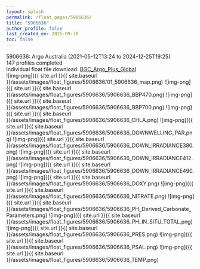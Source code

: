 ```yaml
---
layout: splash
permalink: /float_pages/5906636/
title: "5906636"
author_profile: false
last_created_on: 2025-09-30
toc: false
---
```

 
5906636: Argo Australia (2021-05-12T13:24 to 2024-12-25T19:25)\
147 profiles completed\
Individual float file download: [BGC_Argo_Plus_Global](https://ftp.soest.hawaii.edu/bgc_argo_plus/Individual_Floats/outliers_removed/5906636_Sprof_processed.nc)\
![img-png]({{ site.url }}{{ site.baseurl }}/assets/images/float_figures/5906636/01_5906636_map.png)
![img-png]({{ site.url }}{{ site.baseurl }}/assets/images/float_figures/5906636/5906636_BBP470.png)
![img-png]({{ site.url }}{{ site.baseurl }}/assets/images/float_figures/5906636/5906636_BBP700.png)
![img-png]({{ site.url }}{{ site.baseurl }}/assets/images/float_figures/5906636/5906636_CHLA.png)
![img-png]({{ site.url }}{{ site.baseurl }}/assets/images/float_figures/5906636/5906636_DOWNWELLING_PAR.png)
![img-png]({{ site.url }}{{ site.baseurl }}/assets/images/float_figures/5906636/5906636_DOWN_IRRADIANCE380.png)
![img-png]({{ site.url }}{{ site.baseurl }}/assets/images/float_figures/5906636/5906636_DOWN_IRRADIANCE412.png)
![img-png]({{ site.url }}{{ site.baseurl }}/assets/images/float_figures/5906636/5906636_DOWN_IRRADIANCE490.png)
![img-png]({{ site.url }}{{ site.baseurl }}/assets/images/float_figures/5906636/5906636_DOXY.png)
![img-png]({{ site.url }}{{ site.baseurl }}/assets/images/float_figures/5906636/5906636_NITRATE.png)
![img-png]({{ site.url }}{{ site.baseurl }}/assets/images/float_figures/5906636/5906636_PH_Derived_Carbonate_Parameters.png)
![img-png]({{ site.url }}{{ site.baseurl }}/assets/images/float_figures/5906636/5906636_PH_IN_SITU_TOTAL.png)
![img-png]({{ site.url }}{{ site.baseurl }}/assets/images/float_figures/5906636/5906636_PRES.png)
![img-png]({{ site.url }}{{ site.baseurl }}/assets/images/float_figures/5906636/5906636_PSAL.png)
![img-png]({{ site.url }}{{ site.baseurl }}/assets/images/float_figures/5906636/5906636_TEMP.png)
